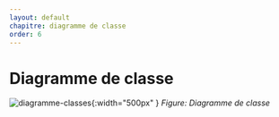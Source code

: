 ```yaml
---
layout: default
chapitre: diagramme de classe
order: 6
---
```



# Diagramme de classe 

![diagramme-classes](./diagramme-classes/images/diagramme-classes.png){:width="500px" } *Figure: Diagramme de classe*




<!-- new slide -->
